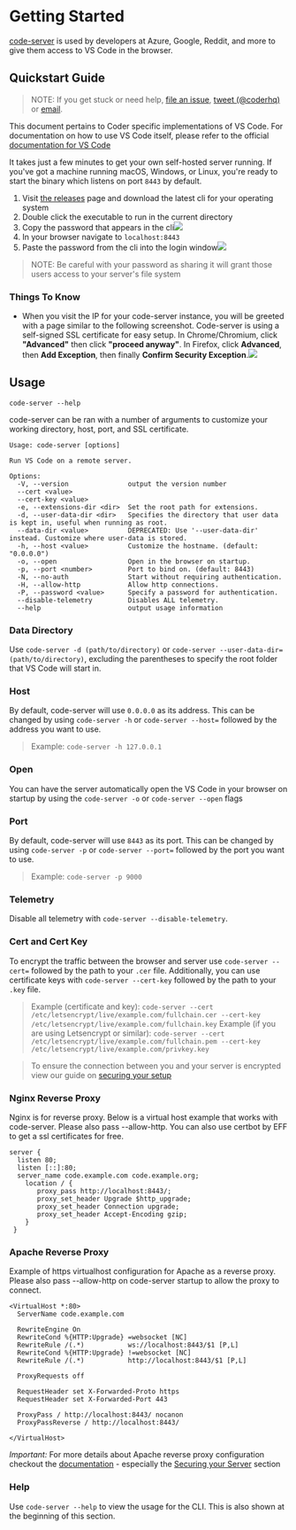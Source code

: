 # Getting Started

[code-server](https://coder.com) is used by developers at Azure, Google, Reddit, and more to give them access to VS Code in the browser.

## Quickstart Guide

> NOTE: If you get stuck or need help, [file an issue](https://github.com/cdr/code-server/issues/new?&title=Improve+self-hosted+quickstart+guide), [tweet (@coderhq)](https://twitter.com/coderhq) or [email](mailto:support@coder.com?subject=Self-hosted%20quickstart%20guide).

This document pertains to Coder specific implementations of VS Code. For documentation on how to use VS Code itself, please refer to the official [documentation for VS Code](https://code.visualstudio.com/docs)

It takes just a few minutes to get your own self-hosted server running. If you've got a machine running macOS, Windows, or Linux, you're ready to start the binary which listens on port `8443` by default.

<!--
  DO NOT CHANGE THIS TO A CODEBLOCK.
  We want line breaks for readability, but backslashes to escape them do not work cross-platform.
  This uses line breaks that are rendered but not copy-pasted to the clipboard.
-->


1. Visit [the releases](https://github.com/cdr/code-server/releases) page and download the latest cli for your operating system
2. Double click the executable to run in the current directory
3. Copy the password that appears in the cli<img src="../assets/cli.png">
4. In your browser navigate to `localhost:8443`
5. Paste the password from the cli into the login window<img src="../assets/server-password-modal.png">
> NOTE: Be careful with your password as sharing it will grant those users access to your server's file system

### Things To Know
- When you visit the IP for your code-server instance, you will be greeted with a page similar to the following screenshot. Code-server is using a self-signed SSL certificate for easy setup. In Chrome/Chromium, click **"Advanced"** then click **"proceed anyway"**. In Firefox, click **Advanced**, then **Add Exception**, then finally **Confirm Security Exception**.<img src ="../assets/chrome_warning.png">

## Usage
<pre class="pre-wrap"><code>code-server<span class="virtual-br"></span> --help</code></pre>

code-server can be ran with a number of arguments to customize your working directory, host, port, and SSL certificate.

```
Usage: code-server [options]

Run VS Code on a remote server.

Options:
  -V, --version               output the version number
  --cert <value>
  --cert-key <value>
  -e, --extensions-dir <dir>  Set the root path for extensions.
  -d, --user-data-dir <dir>   Specifies the directory that user data is kept in, useful when running as root.
  --data-dir <value>          DEPRECATED: Use '--user-data-dir' instead. Customize where user-data is stored.
  -h, --host <value>          Customize the hostname. (default: "0.0.0.0")
  -o, --open                  Open in the browser on startup.
  -p, --port <number>         Port to bind on. (default: 8443)
  -N, --no-auth               Start without requiring authentication.
  -H, --allow-http            Allow http connections.
  -P, --password <value>      Specify a password for authentication.
  --disable-telemetry         Disables ALL telemetry.
  --help                      output usage information
  ```

  ### Data Directory
  Use `code-server -d (path/to/directory)` or `code-server --user-data-dir=(path/to/directory)`, excluding the parentheses to specify the root folder that VS Code will start in.

  ### Host
  By default, code-server will use `0.0.0.0` as its address. This can be changed by using `code-server -h` or `code-server --host=` followed by the address you want to use.
  > Example: `code-server -h 127.0.0.1`

  ### Open
  You can have the server automatically open the VS Code in your browser on startup by using the `code-server -o` or `code-server --open` flags

  ### Port
  By default, code-server will use `8443` as its port. This can be changed by using `code-server -p` or `code-server --port=` followed by the port you want to use.
  > Example: `code-server -p 9000`

  ### Telemetry
  Disable all telemetry with `code-server --disable-telemetry`.

  ### Cert and Cert Key
  To encrypt the traffic between the browser and server use `code-server --cert=` followed by the path to your `.cer` file. Additionally, you can use certificate keys with `code-server --cert-key` followed by the path to your `.key` file.
> Example (certificate and key): `code-server --cert /etc/letsencrypt/live/example.com/fullchain.cer --cert-key /etc/letsencrypt/live/example.com/fullchain.key`
> Example (if you are using Letsencrypt or similar): `code-server --cert /etc/letsencrypt/live/example.com/fullchain.pem --cert-key /etc/letsencrypt/live/example.com/privkey.key`

> To ensure the connection between you and your server is encrypted view our guide on [securing your setup](../security/ssl.md)

  ### Nginx Reverse Proxy
  Nginx is for reverse proxy. Below is a virtual host example that works with code-server. Please also pass --allow-http. You can also use certbot by EFF to get a ssl certificates for free.
  ```
  server {
    listen 80;
    listen [::]:80;
    server_name code.example.com code.example.org;
      location / {
         proxy_pass http://localhost:8443/;
         proxy_set_header Upgrade $http_upgrade;
         proxy_set_header Connection upgrade;
         proxy_set_header Accept-Encoding gzip;
      }
   }
  ```

  ### Apache Reverse Proxy
  Example of https virtualhost configuration for Apache as a reverse proxy. Please also pass --allow-http on code-server startup to allow the proxy to connect.
  ```
  <VirtualHost *:80>
    ServerName code.example.com

    RewriteEngine On
    RewriteCond %{HTTP:Upgrade} =websocket [NC]
    RewriteRule /(.*)           ws://localhost:8443/$1 [P,L]
    RewriteCond %{HTTP:Upgrade} !=websocket [NC]
    RewriteRule /(.*)           http://localhost:8443/$1 [P,L]

    ProxyRequests off

    RequestHeader set X-Forwarded-Proto https
    RequestHeader set X-Forwarded-Port 443

    ProxyPass / http://localhost:8443/ nocanon
    ProxyPassReverse / http://localhost:8443/

  </VirtualHost>
  ```
  *Important:* For more details about Apache reverse proxy configuration checkout the [documentation](https://httpd.apache.org/docs/current/mod/mod_proxy.html) - especially the [Securing your Server](https://httpd.apache.org/docs/current/mod/mod_proxy.html#access) section

  ### Help
  Use `code-server --help` to view the usage for the CLI. This is also shown at the beginning of this section.
